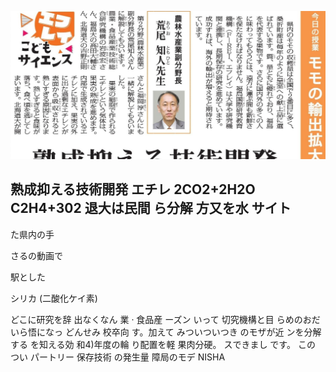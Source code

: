 ![](_page_0_Picture_0.jpeg)

## 熟成抑える技術開発 エチレ 2CO2+2H2O C2H4+302 退大は民間 ら分解 方又を水 サイト

た県内の手

さるの動画で

駅とした

シリカ (二酸化ケイ素)

どこに研究を辞 出なくなん 業 · 食品産 ーズン いって 切究機構と目 らめのおだ いら悟になっ どんせみ 校卒向 す。加えて みついついつき のモザが近 ンを分解する を知える効 和4)年度の輪 り配置を軽 果肉分硬。 スできまし です。 この つい パートリー 保存技術 の発生量 障局のモデ NISHA

